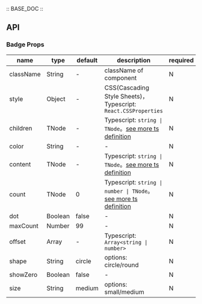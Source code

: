 :: BASE_DOC ::

## API

### Badge Props

name | type | default | description | required
-- | -- | -- | -- | --
className | String | - | className of component | N
style | Object | - | CSS(Cascading Style Sheets)，Typescript: `React.CSSProperties` | N
children | TNode | - | Typescript: `string \| TNode`。[see more ts definition](https://github.com/Tencent/tdesign-react/blob/develop/packages/components/common.ts) | N
color | String | - | \- | N
content | TNode | - | Typescript: `string \| TNode`。[see more ts definition](https://github.com/Tencent/tdesign-react/blob/develop/packages/components/common.ts) | N
count | TNode | 0 | Typescript: `string \| number \| TNode`。[see more ts definition](https://github.com/Tencent/tdesign-react/blob/develop/packages/components/common.ts) | N
dot | Boolean | false | \- | N
maxCount | Number | 99 | \- | N
offset | Array | - | Typescript: `Array<string \| number>` | N
shape | String | circle | options: circle/round | N
showZero | Boolean | false | \- | N
size | String | medium | options: small/medium | N
